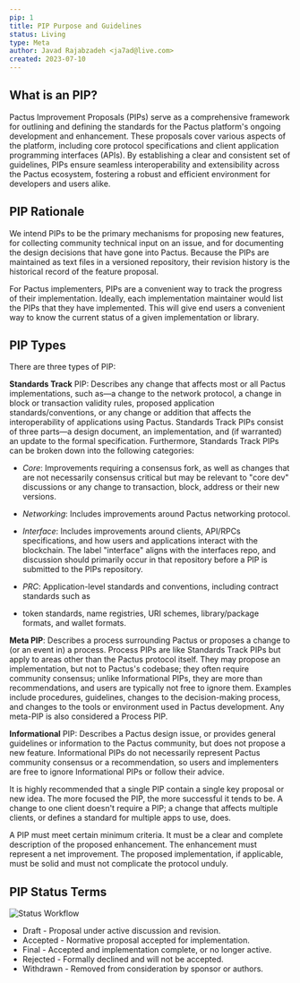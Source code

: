 ```yaml
---
pip: 1
title: PIP Purpose and Guidelines
status: Living
type: Meta
author: Javad Rajabzadeh <ja7ad@live.com>
created: 2023-07-10
---
```


## What is an PIP?

Pactus Improvement Proposals (PIPs) serve as a comprehensive framework for outlining and defining the standards
for the Pactus platform's ongoing development and enhancement. These proposals cover various aspects of the platform,
including core protocol specifications and client application programming interfaces (APIs). By establishing a clear
and consistent set of guidelines, PIPs ensure seamless interoperability and extensibility across the Pactus ecosystem,
fostering a robust and efficient environment for developers and users alike.

## PIP Rationale

We intend PIPs to be the primary mechanisms for proposing new features, for collecting community technical input on an issue,
and for documenting the design decisions that have gone into Pactus.
Because the PIPs are maintained as text files in a versioned repository,
their revision history is the historical record of the feature proposal.

For Pactus implementers, PIPs are a convenient way to track the progress of their implementation.
Ideally, each implementation maintainer would list the PIPs that they have implemented.
This will give end users a convenient way to know the current status of a given implementation or library.

## PIP Types

There are three types of PIP:

**Standards Track** PIP:
Describes any change that affects most or all Pactus implementations, such as—a change to the network protocol,
a change in block or transaction validity rules, proposed application standards/conventions,
or any change or addition that affects the interoperability of applications using Pactus.
Standards Track PIPs consist of three parts—a design document, an implementation, and
(if warranted) an update to the formal specification.
Furthermore, Standards Track PIPs can be broken down into the following categories:

* *Core*: Improvements requiring a consensus fork, as well as changes that are not necessarily consensus critical but
  may be relevant to "core dev" discussions or any change to transaction, block, address or their new versions.

* *Networking*: Includes improvements around Pactus networking protocol.

* *Interface*: Includes improvements around clients, API/RPCs specifications, and how users and
  applications interact with the blockchain.
  The label "interface" aligns with the interfaces repo, and discussion should primarily occur
  in that repository before a PIP is submitted to the PIPs repository.

* *PRC*: Application-level standards and conventions, including contract standards such as
* token standards, name registries, URI schemes, library/package formats, and wallet formats.

**Meta PIP**: Describes a process surrounding Pactus or proposes a change to (or an event in) a process.
Process PIPs are like Standards Track PIPs but apply to areas other than the Pactus protocol itself.
They may propose an implementation, but not to Pactus's codebase; they often require community consensus;
unlike Informational PIPs, they are more than recommendations, and users are typically not free to ignore them.
Examples include procedures, guidelines, changes to the decision-making process,
and changes to the tools or environment used in Pactus development.
Any meta-PIP is also considered a Process PIP.

**Informational** PIP: Describes a Pactus design issue, or provides general guidelines or
information to the Pactus community, but does not propose a new feature.
Informational PIPs do not necessarily represent Pactus community consensus or a recommendation,
so users and implementers are free to ignore Informational PIPs or follow their advice.

It is highly recommended that a single PIP contain a single key proposal or new idea.
The more focused the PIP, the more successful it tends to be.
A change to one client doesn't require a PIP; a change that affects multiple clients,
or defines a standard for multiple apps to use, does.

A PIP must meet certain minimum criteria. It must be a clear and complete description of the proposed enhancement.
The enhancement must represent a net improvement. The proposed implementation,
if applicable, must be solid and must not complicate the protocol unduly.

## PIP Status Terms

![Status Workflow](../assets/pip-1/status-flow.jpg)

* Draft - Proposal under active discussion and revision.
* Accepted - Normative proposal accepted for implementation.
* Final - Accepted and implementation complete, or no longer active.
* Rejected - Formally declined and will not be accepted.
* Withdrawn - Removed from consideration by sponsor or authors.
